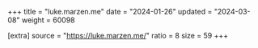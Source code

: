 +++
title = "luke.marzen.me"
date = "2024-01-26"
updated = "2024-03-08"
weight = 60098

[extra]
source = "https://luke.marzen.me/"
ratio = 8
size = 59
+++
